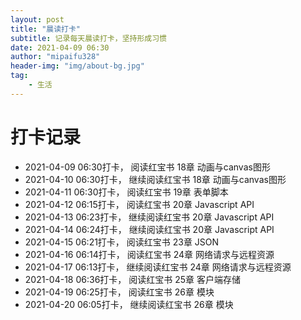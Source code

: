 ```yaml
---
layout: post
title: "晨读打卡"
subtitle: 记录每天晨读打卡，坚持形成习惯
date: 2021-04-09 06:30
author: "mipaifu328"
header-img: "img/about-bg.jpg"
tag: 
    - 生活
---
```


# 打卡记录
- 2021-04-09 06:30打卡， 阅读红宝书 18章 动画与canvas图形
- 2021-04-10 06:30打卡， 继续阅读红宝书 18章 动画与canvas图形
- 2021-04-11 06:30打卡， 阅读红宝书 19章 表单脚本
- 2021-04-12 06:15打卡， 阅读红宝书 20章 Javascript API
- 2021-04-13 06:23打卡， 继续阅读红宝书 20章 Javascript API
- 2021-04-14 06:24打卡， 继续阅读红宝书 20章 Javascript API
- 2021-04-15 06:21打卡， 阅读红宝书 23章 JSON
- 2021-04-16 06:14打卡， 阅读红宝书 24章 网络请求与远程资源
- 2021-04-17 06:13打卡， 继续阅读红宝书 24章 网络请求与远程资源
- 2021-04-18 06:36打卡， 阅读红宝书 25章 客户端存储
- 2021-04-19 06:25打卡， 阅读红宝书 26章 模块
- 2021-04-20 06:05打卡， 继续阅读红宝书 26章 模块